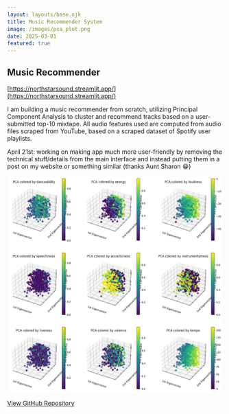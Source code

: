 ```yaml
---
layout: layouts/base.njk
title: Music Recommender System
image: /images/pca_plot.png
date: 2025-03-01
featured: true
---
```


## Music Recommender

[https://northstarsound.streamlit.app/](https://northstarsound.streamlit.app/)

I am building a music recommender from scratch, utilizing Principal Component Analysis to cluster and recommend tracks based on a user-submitted top-10 mixtape. All audio features used are computed from audio files scraped from YouTube, based on a scraped dataset of Spotify user playlists.

April 21st: working on making app much more user-friendly by removing the technical stuff/details from the main interface and instead putting them in a post on my website or something similar (thanks Aunt Sharon 😁)

![PCA plots of the tracks](/images/pca_plot.png)

[View GitHub Repository](https://github.com/dennisfarmer/northstarsound)
